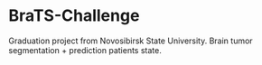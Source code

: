 # BraTS-Challenge
Graduation project from Novosibirsk State University. Brain tumor segmentation + prediction patients state.
